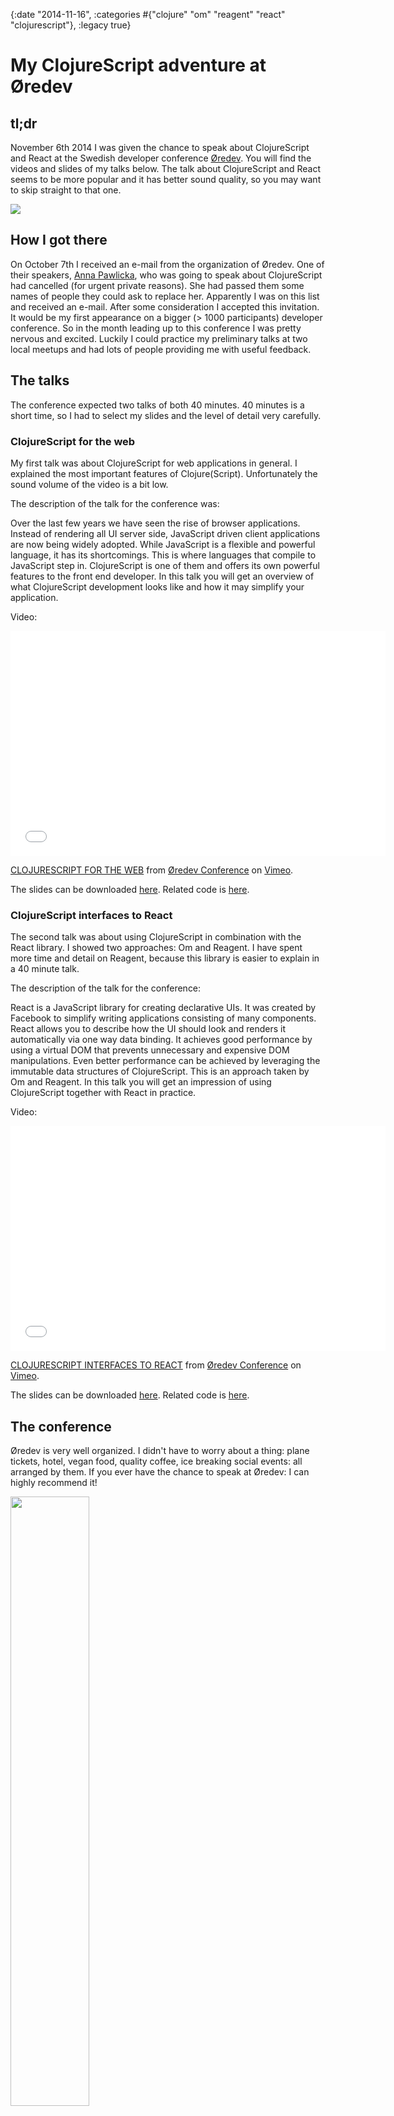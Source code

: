{:date "2014-11-16", :categories #{"clojure" "om" "reagent" "react" "clojurescript"}, :legacy true}

# My ClojureScript adventure at Øredev

## tl;dr

November 6th 2014 I was given the chance to speak about ClojureScript and React at the Swedish developer conference [Øredev](http://oredev.org/2014/speakers/michiel-borkent). You will find the videos and slides of my talks below. The talk about ClojureScript and React seems to be more popular and it has better sound quality, so you may want to skip straight to that one.

<img align="center" src="/assets/oredev-2014/michiel_clojurescript_ftw.jpg">

## How I got there

On October 7th I received an e-mail from the organization of Øredev. One of their speakers, [Anna Pawlicka](https://twitter.com/annapawlicka), who was going to speak about ClojureScript had cancelled (for urgent private reasons). She had passed them some names of people they could ask to replace her. Apparently I was on this list and received an e-mail. After some consideration I accepted this invitation. It would be my first appearance on a bigger (> 1000 participants) developer conference. So in the month leading up to this conference I was pretty nervous and excited. Luckily I could practice my preliminary talks at two local meetups and had lots of people providing me with useful feedback.

## The talks

The conference expected two talks of both 40 minutes. 40 minutes is a short time, so I had to select my slides and the level of detail very carefully.

### ClojureScript for the web

My first talk was about ClojureScript for web applications in general. I explained the most important features of Clojure(Script). Unfortunately the sound volume of the video is a bit low.

The description of the talk for the conference was:

Over the last few years we have seen the rise of browser
applications. Instead of rendering all UI server side, JavaScript
driven client applications are now being widely adopted. While
JavaScript is a flexible and powerful language, it has its
shortcomings. This is where languages that compile to
JavaScript step in. ClojureScript is one of them and offers its own
powerful features to the front end developer. In this talk you will
get an overview of what ClojureScript development looks like and how
it may simplify your application.

Video:

<iframe src="//player.vimeo.com/video/111214648" width="600" height="360" frameborder="0" webkitallowfullscreen mozallowfullscreen allowfullscreen></iframe> <p><a href="http://vimeo.com/111214648">CLOJURESCRIPT FOR THE WEB</a> from <a href="http://vimeo.com/user4280938">&Oslash;redev Conference</a> on <a href="https://vimeo.com">Vimeo</a>.</p>

The slides can be downloaded [here](http://michielborkent.nl/oredev14/ClojureScript_for_the_web.pdf). Related code is [here](https://github.com/borkdude/oredev2014).

### ClojureScript interfaces to React

The second talk was about using ClojureScript in combination with the
React library. I showed two approaches: Om and Reagent. I have spent
more time and detail on Reagent, because this library is easier to
explain in a 40 minute talk.

The description of the talk for the conference:

React is a JavaScript library for creating declarative UIs. It was
created by Facebook to simplify writing applications consisting of
many components. React allows you to describe how the UI should look and renders
it automatically via one way data binding. It achieves good
performance by using a virtual DOM that prevents unnecessary and
expensive DOM manipulations. Even better performance can be achieved
by leveraging the immutable data structures of ClojureScript. This is
an approach taken by Om and Reagent. In this talk you will get an
impression of using ClojureScript together with React in practice.

Video:

<iframe src="//player.vimeo.com/video/111289716" width="600" height="360" frameborder="0" webkitallowfullscreen mozallowfullscreen allowfullscreen></iframe> <p><a href="http://vimeo.com/111289716">CLOJURESCRIPT INTERFACES TO REACT</a> from <a href="http://vimeo.com/user4280938">&Oslash;redev Conference</a> on <a href="https://vimeo.com">Vimeo</a>.</p>

The slides can be downloaded [here](http://michielborkent.nl/oredev14/ClojureScript_interfaces_to_React.pdf). Related code is [here](https://github.com/borkdude/oredev2014).

## The conference

Øredev is very well organized. I didn't have to worry about a thing:
plane tickets, hotel, vegan food, quality coffee, ice breaking social
events: all arranged by them. If you ever have the chance to speak at
Øredev: I can highly recommend it!

<img align="center" src="/assets/oredev-2014/badge.jpg" width="50%">

<img align="center" src="/assets/oredev-2014/vegan-food-oredev.jpg" width="50%">

I wasn't the only person doing Clojure-related
talks. [Ryan Neufield](https://twitter.com/rkneufeld), the main author
of the Clojure Cookbook and Pedestal contributor was there talking
about Datomic and Pedestal. Rob Ashton shared his lessons learned
while creating a database with Clojure. Neal Ford talked on functional
thinking in Java, Scala and Clojure. Here's a picture of Ryan
presenting about Pedestal:

<img align="center" src="/assets/oredev-2014/ryan-pedestal.jpg" width="50%">

## Thanks

During these 40 minute talks I didn't have the time to thank people
who helped me during my month of preparation in one way or
another. Here is a list of people and companies I would like to thank
for their help or support:

- Anders Janmyr
- [Anna Pawlicka](http://www.twitter.com/annapawlicka)
- [Barbara Borkent](http://www.twitter.com/lalage_)
- [David Nolen](http://www.twitter.com/swannodette)
- Denis Fuenzalida
- Emily Holweck
- [Finalist](http://www.finalist.nl) (company)
- [Jayway](http://www.jayway.com) (company)
- [Martin van Amersfoorth](http://www.twitter.com/mamersfo)
- Matthijs Steen
- Ustun Ozgur
- [Vijay Kiran](http://www.twitter.com/vijaykiran)

## Resources

Lastly, for what it's worth, here is a raw list of resources that I found
interesting to study while I was preparing my talks. Have fun with those!

- [Clojurescript Up and Running](http://shop.oreilly.com/product/0636920025139.do)
- http://www.infoq.com/news/2014/01/om-react
- http://www.lexicallyscoped.com/2013/12/25/slice-of-reactjs-and-cljs.html
- http://adamsolove.com/js/clojure/2014/01/06/om-experience-report.html
- http://www.joshlehman.me/rewriting-the-react-tutorial-in-om/
- https://t.co/bzQcj0OsPW - PureScript
- http://2013.jsconf.eu/speakers/pete-hunt-react-rethinking-best-practices.html
- https://www.youtube.com/watch?v=SiFwRtCnxv4 - Nolen on immutability
- https://www.youtube.com/watch?v=-DX3vJiqxm4 - Secrets of the Virtual DOM
- http://www.funnyant.com/reactjs-what-is-it/
- https://twitter.com/swannodette/status/407750614727524352 - historic tweet of David Nolen porting React code to Cljs
- http://spootnik.org/entries/2014/10/26_from-angularjs-to-om-a-walk-through.html - from Angular to Om
- http://www.infoq.com/presentations/ClojureScript-Javelin
- https://github.com/enaqx/awesome-react
- http://stackoverflow.com/questions/21109361/why-is-reacts-concept-of-virtual-dom-said-to-be-more-performant-than-dirty-mode
- https://github.com/swannodette/om/blob/master/src/om/core.cljs#L250
- https://www.youtube.com/watch?v=noiGVQoyYHw#t=72 - Clojure: 10 big ideas
- https://keminglabs.com/blog/cljs-app-designs/ - A sampler of ClojureScript application designs
- http://teropa.info/blog/2013/10/18/single-page-webapps-in-clojurescript-with-pedestal.html - SPA in Pedestal
- https://groups.google.com/d/topic/pedestal-users/jODwmJUIUcg/discussion - Why Pedestal App is (probably) discontinued
- http://blog.cognitect.com/blog/2014/10/24/analysis-of-the-state-of-clojure-and-clojurescript-survey-2014 - Clojure 2014 survey
